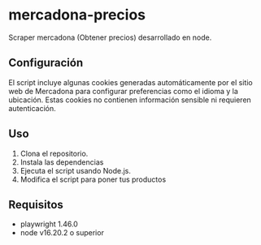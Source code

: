 # mercadona-precios
Scraper mercadona (Obtener precios) desarrollado en node.

## Configuración
El script incluye algunas cookies generadas automáticamente por el sitio web de Mercadona para configurar preferencias como el idioma y la ubicación. Estas cookies no contienen información sensible ni requieren autenticación.

## Uso
1. Clona el repositorio.
2. Instala las dependencias
3. Ejecuta el script usando Node.js.
4. Modifica el script para poner tus productos

## Requisitos
- playwright 1.46.0
- node v16.20.2 o superior
